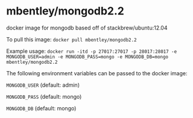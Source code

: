 mbentley/mongodb2.2
==================

docker image for mongodb
based off of stackbrew/ubuntu:12.04

To pull this image:
`docker pull mbentley/mongodb2.2`

Example usage:
`docker run -itd -p 27017:27017 -p 28017:28017 -e MONGODB_USER=admin -e MONGODB_PASS=mongo -e MONGODB_DB=mongo mbentley/mongodb2.2`

The following environment variables can be passed to the docker image:

`MONGODB_USER` (default: admin)

`MONGODB_PASS` (default: mongo)

`MONGODB_DB` (default: mongo)
